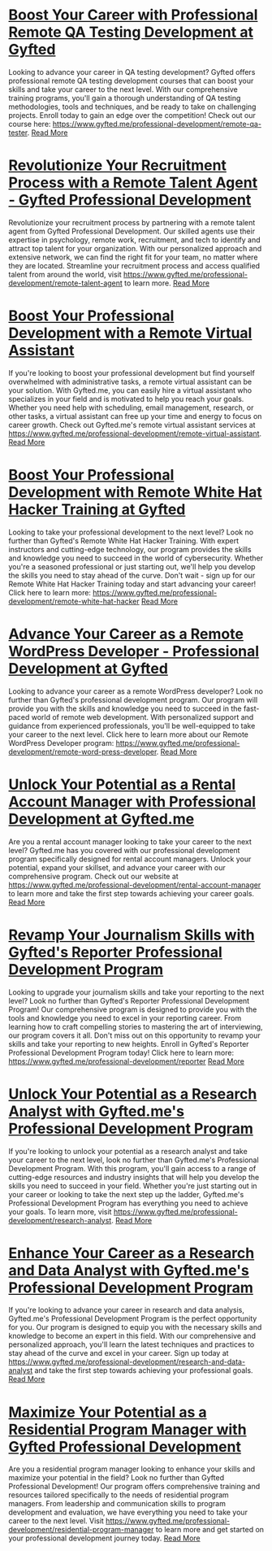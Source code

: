 # [Boost Your Career with Professional Remote QA Testing Development at Gyfted](https://www.gyfted.me/professional-development/remote-qa-tester)

Looking to advance your career in QA testing development? Gyfted offers professional remote QA testing development courses that can boost your skills and take your career to the next level. With our comprehensive training programs, you'll gain a thorough understanding of QA testing methodologies, tools and techniques, and be ready to take on challenging projects. Enroll today to gain an edge over the competition! Check out our course here: https://www.gyfted.me/professional-development/remote-qa-tester. [Read More](https://www.gyfted.me/professional-development/remote-qa-tester)

# [Revolutionize Your Recruitment Process with a Remote Talent Agent - Gyfted Professional Development](https://www.gyfted.me/professional-development/remote-talent-agent)

Revolutionize your recruitment process by partnering with a remote talent agent from Gyfted Professional Development. Our skilled agents use their expertise in psychology, remote work, recruitment, and tech to identify and attract top talent for your organization. With our personalized approach and extensive network, we can find the right fit for your team, no matter where they are located. Streamline your recruitment process and access qualified talent from around the world, visit https://www.gyfted.me/professional-development/remote-talent-agent to learn more. [Read More](https://www.gyfted.me/professional-development/remote-talent-agent)

# [Boost Your Professional Development with a Remote Virtual Assistant](https://www.gyfted.me/professional-development/remote-virtual-assistant)

If you're looking to boost your professional development but find yourself overwhelmed with administrative tasks, a remote virtual assistant can be your solution. With Gyfted.me, you can easily hire a virtual assistant who specializes in your field and is motivated to help you reach your goals. Whether you need help with scheduling, email management, research, or other tasks, a virtual assistant can free up your time and energy to focus on career growth. Check out Gyfted.me's remote virtual assistant services at https://www.gyfted.me/professional-development/remote-virtual-assistant. [Read More](https://www.gyfted.me/professional-development/remote-virtual-assistant)

# [Boost Your Professional Development with Remote White Hat Hacker Training at Gyfted](https://www.gyfted.me/professional-development/remote-white-hat-hacker)

Looking to take your professional development to the next level? Look no further than Gyfted's Remote White Hat Hacker Training. With expert instructors and cutting-edge technology, our program provides the skills and knowledge you need to succeed in the world of cybersecurity. Whether you're a seasoned professional or just starting out, we'll help you develop the skills you need to stay ahead of the curve. Don't wait - sign up for our Remote White Hat Hacker Training today and start advancing your career! Click here to learn more: https://www.gyfted.me/professional-development/remote-white-hat-hacker [Read More](https://www.gyfted.me/professional-development/remote-white-hat-hacker)

# [Advance Your Career as a Remote WordPress Developer - Professional Development at Gyfted](https://www.gyfted.me/professional-development/remote-word-press-developer)

Looking to advance your career as a remote WordPress developer? Look no further than Gyfted's professional development program. Our program will provide you with the skills and knowledge you need to succeed in the fast-paced world of remote web development. With personalized support and guidance from experienced professionals, you'll be well-equipped to take your career to the next level. Click here to learn more about our Remote WordPress Developer program: https://www.gyfted.me/professional-development/remote-word-press-developer. [Read More](https://www.gyfted.me/professional-development/remote-word-press-developer)

# [Unlock Your Potential as a Rental Account Manager with Professional Development at Gyfted.me](https://www.gyfted.me/professional-development/rental-account-manager)

Are you a rental account manager looking to take your career to the next level? Gyfted.me has you covered with our professional development program specifically designed for rental account managers. Unlock your potential, expand your skillset, and advance your career with our comprehensive program. Check out our website at https://www.gyfted.me/professional-development/rental-account-manager to learn more and take the first step towards achieving your career goals. [Read More](https://www.gyfted.me/professional-development/rental-account-manager)

# [Revamp Your Journalism Skills with Gyfted's Reporter Professional Development Program](https://www.gyfted.me/professional-development/reporter)

Looking to upgrade your journalism skills and take your reporting to the next level? Look no further than Gyfted's Reporter Professional Development Program! Our comprehensive program is designed to provide you with the tools and knowledge you need to excel in your reporting career. From learning how to craft compelling stories to mastering the art of interviewing, our program covers it all. Don't miss out on this opportunity to revamp your skills and take your reporting to new heights. Enroll in Gyfted's Reporter Professional Development Program today! Click here to learn more: https://www.gyfted.me/professional-development/reporter [Read More](https://www.gyfted.me/professional-development/reporter)

# [Unlock Your Potential as a Research Analyst with Gyfted.me's Professional Development Program](https://www.gyfted.me/professional-development/research-analyst)

If you're looking to unlock your potential as a research analyst and take your career to the next level, look no further than Gyfted.me's Professional Development Program. With this program, you'll gain access to a range of cutting-edge resources and industry insights that will help you develop the skills you need to succeed in your field. Whether you're just starting out in your career or looking to take the next step up the ladder, Gyfted.me's Professional Development Program has everything you need to achieve your goals. To learn more, visit https://www.gyfted.me/professional-development/research-analyst. [Read More](https://www.gyfted.me/professional-development/research-analyst)

# [Enhance Your Career as a Research and Data Analyst with Gyfted.me's Professional Development Program](https://www.gyfted.me/professional-development/research-and-data-analyst)

If you're looking to advance your career in research and data analysis, Gyfted.me's Professional Development Program is the perfect opportunity for you. Our program is designed to equip you with the necessary skills and knowledge to become an expert in this field. With our comprehensive and personalized approach, you'll learn the latest techniques and practices to stay ahead of the curve and excel in your career. Sign up today at https://www.gyfted.me/professional-development/research-and-data-analyst and take the first step towards achieving your professional goals. [Read More](https://www.gyfted.me/professional-development/research-and-data-analyst)

# [Maximize Your Potential as a Residential Program Manager with Gyfted Professional Development](https://www.gyfted.me/professional-development/residential-program-manager)

Are you a residential program manager looking to enhance your skills and maximize your potential in the field? Look no further than Gyfted Professional Development! Our program offers comprehensive training and resources tailored specifically to the needs of residential program managers. From leadership and communication skills to program development and evaluation, we have everything you need to take your career to the next level. Visit https://www.gyfted.me/professional-development/residential-program-manager to learn more and get started on your professional development journey today. [Read More](https://www.gyfted.me/professional-development/residential-program-manager)

